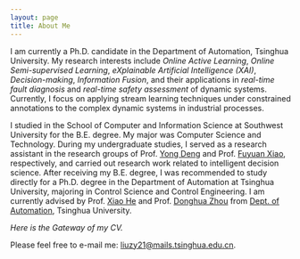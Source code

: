 ```yaml
---
layout: page
title: About Me
---
```


I am currently a Ph.D. candidate in the Department of Automation, Tsinghua University. My research interests include *Online Active Learning*, *Online Semi-supervised Learning*, *eXplainable Artificial Intelligence (XAI)*, *Decision-making*, *Information Fusion*, and their applications in *real-time fault diagnosis* and *real-time safety assessment* of dynamic systems. Currently, I focus on applying stream learning techniques under constrained annotations to the complex dynamic systems in industrial processes.

I studied in the School of Computer and Information Science at Southwest University for the B.E. degree. My major was Computer Science and Technology. During my undergraduate studies, I served as a research assistant in the research groups of Prof. [Yong Deng](https://scholar.google.com/citations?user=Zuhod6sAAAAJ&hl=zh-CN&oi=ao) and Prof. [Fuyuan Xiao](http://www.cse.cqu.edu.cn/info/2095/5902.htm), respectively, and carried out research work related to intelligent decision science. After receiving my B.E. degree, I was recommended to study directly for a Ph.D. degree in the Department of Automation at Tsinghua University, majoring in Control Science and Control Engineering. I am currently advised by Prof. [Xiao He](https://www.au.tsinghua.edu.cn/info/1092/1527.htm) and Prof. [Donghua Zhou](https://www.au.tsinghua.edu.cn/info/1077/1623.htm) from [Dept. of Automation](https://www.au.tsinghua.edu.cn/index.htm), Tsinghua University.

*Here is the Gateway of my CV.*

Please feel free to e-mail me: [liuzy21@mails.tsinghua.edu.cn](liuzy21@mails.tsinghua.edu.cn).